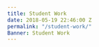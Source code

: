 ```yaml
---
title: Student Work
date: 2018-05-19 22:46:00 Z
permalink: "/student-work/"
Banner: Student Work
---
```



